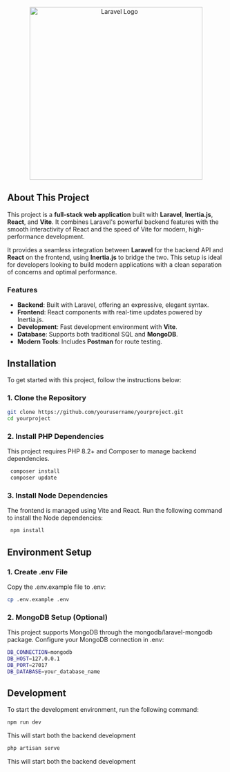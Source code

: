 <p align="center">
  <a href="https://laravel.com" target="_blank">
    <img src="https://raw.githubusercontent.com/laravel/art/master/logo-lockup/5%20SVG/2%20CMYK/1%20Full%20Color/laravel-logolockup-cmyk-red.svg" width="400" alt="Laravel Logo">
  </a>
</p>

## About This Project

This project is a **full-stack web application** built with **Laravel**, **Inertia.js**, **React**, and **Vite**. It combines Laravel's powerful backend features with the smooth interactivity of React and the speed of Vite for modern, high-performance development.

It provides a seamless integration between **Laravel** for the backend API and **React** on the frontend, using **Inertia.js** to bridge the two. This setup is ideal for developers looking to build modern applications with a clean separation of concerns and optimal performance.

### Features

-   **Backend**: Built with Laravel, offering an expressive, elegant syntax.
-   **Frontend**: React components with real-time updates powered by Inertia.js.
-   **Development**: Fast development environment with **Vite**.
-   **Database**: Supports both traditional SQL and **MongoDB**.
-   **Modern Tools**: Includes **Postman** for route testing.

## Installation

To get started with this project, follow the instructions below:

### 1. Clone the Repository

```bash
git clone https://github.com/yourusername/yourproject.git
cd yourproject
```

### 2. Install PHP Dependencies

This project requires PHP 8.2+ and Composer to manage backend dependencies.

```bash
 composer install
 composer update
```

### 3. Install Node Dependencies

The frontend is managed using Vite and React. Run the following command to install the Node dependencies:

```bash
 npm install
```

## Environment Setup

### 1. Create .env File

Copy the .env.example file to .env:

```bash
cp .env.example .env
```

### 2. MongoDB Setup (Optional)

This project supports MongoDB through the mongodb/laravel-mongodb package. Configure your MongoDB connection in .env:

```bash
DB_CONNECTION=mongodb
DB_HOST=127.0.0.1
DB_PORT=27017
DB_DATABASE=your_database_name
```

## Development

To start the development environment, run the following command:

```bash
npm run dev
```

This will start both the backend development

```bash
php artisan serve
```

This will start both the backend development
